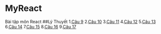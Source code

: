 # MyReact
Bài tập môn React
##Lý Thuyết
1.[Câu 9](https://codepen.io/nguyenhuynhkimanh/pen/ExRyvKa)
2.[Câu 10](https://codepen.io/nguyenhuynhkimanh/pen/MWXevoM)
3.[Câu 11](https://codepen.io/nguyenhuynhkimanh/pen/wvXWqYR)
4.[Câu 12](https://codepen.io/nguyenhuynhkimanh/pen/wvXdJza)
5.[Câu 13](https://codepen.io/nguyenhuynhkimanh/pen/WNyjpdo)
6.[Câu 14](https://codepen.io/nguyenhuynhkimanh/pen/KKemmdQ)
7.[Câu 15](https://codepen.io/nguyenhuynhkimanh/pen/yLEzPww)
8.[Câu 16](https://codepen.io/nguyenhuynhkimanh/pen/abKYRBO)
9.[Câu 17](https://codepen.io/nguyenhuynhkimanh/pen/jOKzeyX)
